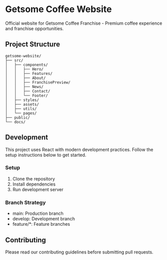 # Getsome Coffee Website

Official website for Getsome Coffee Franchise - Premium coffee experience and franchise opportunities.

## Project Structure

```
getsome-website/
├── src/
│   ├── components/
│   │   ├── Hero/
│   │   ├── Features/
│   │   ├── About/
│   │   ├── FranchisePreview/
│   │   ├── News/
│   │   ├── Contact/
│   │   └── Footer/
│   ├── styles/
│   ├── assets/
│   ├── utils/
│   └── pages/
├── public/
└── docs/
```

## Development

This project uses React with modern development practices. Follow the setup instructions below to get started.

### Setup
1. Clone the repository
2. Install dependencies
3. Run development server

### Branch Strategy
- main: Production branch
- develop: Development branch
- feature/*: Feature branches

## Contributing
Please read our contributing guidelines before submitting pull requests.